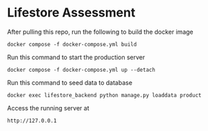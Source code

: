 # Lifestore Assessment


After pulling this repo, run the following to build the docker image
```
docker compose -f docker-compose.yml build
```

Run this command to start the production server
```
docker compose -f docker-compose.yml up --detach
```

Run this command to seed data to database
```
docker exec lifestore_backend python manage.py loaddata product
```

Access the running server at
```
http://127.0.0.1
```
